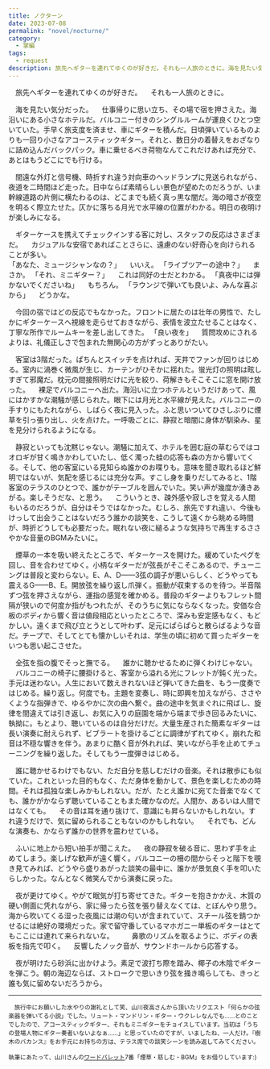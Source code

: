 ```yaml
---
title: ノクターン
date: 2023-07-08
permalink: "novel/nocturne/"
category:
  - 掌編
tags:
  - request
description: 旅先へギターを連れてゆくのが好きだ。それも一人旅のときに。海を見たい気分だった。仕事帰りに思い立ち、その場で宿を押さえた。海沿いにある小さなホテルだ。バルコニー付きのシングルルームが運良くひとつ空いていた。手早く旅支度を済ませ、車にギターを積んだ。日頃弾いているものよりも一回り小さなアコースティックギター。それと、数日分の着替えをおざなりに詰め込んだバックパック。車に乗せるべき荷物なんてこれだけあれば充分で、あとはもうどこにでも行ける。
---
```


　旅先へギターを連れてゆくのが好きだ。
　それも一人旅のときに。

　海を見たい気分だった。
　仕事帰りに思い立ち、その場で宿を押さえた。海沿いにある小さなホテルだ。バルコニー付きのシングルルームが運良くひとつ空いていた。手早く旅支度を済ませ、車にギターを積んだ。日頃弾いているものよりも一回り小さなアコースティックギター。それと、数日分の着替えをおざなりに詰め込んだバックパック。車に乗せるべき荷物なんてこれだけあれば充分で、あとはもうどこにでも行ける。

　間遠な外灯と信号機、時折すれ違う対向車のヘッドランプに見送られながら、夜道を二時間ほど走った。日中ならば素晴らしい景色が望めたのだろうが、いま幹線道路の片側に横たわるのは、どこまでも続く真っ黒な闇だ。海の暗さが夜空を明るく際立たせた。仄かに落ちる月光で水平線の位置がわかる。明日の夜明けが楽しみになる。

　ギターケースを携えてチェックインする客に対し、スタッフの反応はさまざまだ。
　カジュアルな安宿であればことさらに、遠慮のない好奇心を向けられることが多い。<br>
「あなた、ミュージシャンなの？」
　いいえ。
「ライブツアーの途中？」
　まさか。
「それ、ミニギター？」
　これは同好の士だとわかる。
「真夜中には弾かないでくださいね」
　もちろん。
「ラウンジで弾いても良いよ、みんな喜ぶから」
　どうかな。

　今回の宿ではどの反応でもなかった。フロントに居たのは壮年の男性で、たしかにギターケースへ視線を走らせておきながら、表情を波立たせることはなく、丁寧な所作でルームキーを差し出してきた。
「良い夜を」
　質問攻めにされるよりは、礼儀正しさで包まれた無関心の方がずっとありがたい。

　客室は3階だった。ぱちんとスイッチを点ければ、天井でファンが回りはじめる。室内に渦巻く微風が生じ、カーテンがひそかに揺れた。蛍光灯の照明は眩しすぎて邪魔だ。枕元の間接照明だけに光を絞り、荷解きもそこそこに窓を開け放った。
　裸足でバルコニーへ出た。海沿いに立つホテルというだけあって、風にはかすかな潮騒が感じられた。眼下には月光と水平線が見えた。バルコニーの手すりにもたれながら、しばらく夜に見入った。ふと思いついてひさしぶりに煙草を引っ張り出し、火を点けた。一呼吸ごとに、静寂と暗闇に身体が馴染み、星を見分けられるようになる。

　静寂といっても沈黙じゃない。潮騒に加えて、ホテルを囲む庭の草むらではコオロギが甘く鳴きかわしていたし、低く濁った蛙の応答も森の方から響いてくる。そして、他の客室にいる見知らぬ誰かのお喋りも。意味を聞き取れるほど鮮明ではないが、気配を感じるには充分な声。すこし身を乗りだしてみると、1階客室のテラスのひとつで、誰かがテーブルを囲んでいた。笑い声が幾度か湧きあがる。楽しそうだな、と思う。
　こういうとき、疎外感や寂しさを覚える人間もいるのだろうが、自分はそうではなかった。むしろ、旅先ですれ違い、今後もけっして出会うことはないだろう誰かの談笑を、こうして遠くから眺める時間が、時折どうしても必要だった。眠れない夜に縋るような気持ちで再生するささやかな音量のBGMみたいに。

　煙草の一本を吸い終えたところで、ギターケースを開けた。緩めていたペグを回し、音を合わせてゆく。小柄なギターだが弦長がそこそこあるので、チューニングは普段と変わらない。E、A、D——3弦の調子が悪いらしく、どうやっても震えるG——B、E。開放弦を繰り返し爪弾く。振動が収束するのを待つ。半音階ずつ弦を押さえながら、運指の感覚を確かめる。普段のギターよりもフレット間隔が狭いので何度か指がもつれたが、そのうちに気にならなくなった。安価な合板のボディから響く音は値段相応といったところで、深みも安定感もなく、もどかしい。遠くまで飛び立とうとして叶わず、足元にぱらぱらと散らばるような音だ。チープで、そしてとても懐かしいそれは、学生の頃に初めて買ったギターをいつも思い起こさせた。

　全弦を指の腹でそっと撫でる。
　誰かに聴かせるために弾くわけじゃない。
　バルコニーの椅子に腰掛けると、客室から溢れる光にフレットが鈍く光った。手元は迷わない。人生において数えきれないほど弾いてきた曲を、もう一度奏ではじめる。繰り返し。何度でも。主題を変奏し、時に即興を加えながら、ささやくような指弾きで、ゆるやかに次の曲へ繋ぐ。曲の途中を気まぐれに飛ばし、旋律を間違えては引き返し、お気に入りの庭園を端から端まで歩き回るみたいに、執拗に。もとより、聴いているのは自分だけだ。大量生産された簡素なギターは長い演奏に耐えられず、ビブラートを掛けるごとに調律がずれてゆく。崩れた和音は不穏な響きを伴う。あまりに酷く音が外れれば、笑いながら手を止めてチューニングを繰り返した。そしてもう一度弾きはじめる。

　誰に聴かせるわけでもない、ただ自分を慈しむだけの音楽。それは散歩にも似ていた。これといった目的もなく、ただ身体を動かして、景色を楽しむための時間。それは孤独な楽しみかもしれない。だが、たとえ誰かに宛てた音楽でなくても、誰かがかならず聴いていることもまた確かなのだ。人間か、あるいは人間ではなくても。
　その音は耳を通り抜けて、意識にも昇らないかもしれない。すれ違うだけで、気に留められることもないのかもしれない。
　それでも、どんな演奏も、かならず誰かの世界を震わせている。

　ふいに地上から短い拍手が聞こえた。
　夜の静寂を破る音に、思わず手を止めてしまう。楽しげな歓声が遠く響く。バルコニーの柵の間からそっと階下を覗き見てみれば、どうやら盛りあがった談笑の最中に、誰かが景気良く手を叩いたらしかった。なんとなく微笑んでから演奏に戻った。

　夜が更けてゆく。やがて眠気が打ち寄せてきた。ギターを抱きかかえ、木質の硬い側面に凭れながら、家に帰ったら弦を張り替えなくては、とぼんやり思う。海から吹いてくる湿った夜風には潮の匂いが含まれていて、スチール弦を錆つかせるには絶好の環境だった。家で留守番しているマホガニー単板のギターはとてもここには連れて来られないな。
　
　鼻歌のリズムを取るように、ボディの表板を指先で叩く。
　反響したノック音が、サウンドホールから応答する。

　夜が明けたら砂浜に出かけよう。素足で波打ち際を踏み、椰子の木陰でギターを弾こう。朝の海辺ならば、ストロークで思いきり弦を掻き鳴らしても、きっと誰も気に留めないだろうから。

<hr>

<small>
　旅行中にお願いした水やりの謝礼として笑、山川夜高さんから頂いたリクエスト「何らかの弦楽器を弾いてる小説」でした。リュート・マンドリン・ギター・ウクレレなんでも……とのことでしたので、アコースティックギター、それもミニギターをチョイスしています。当初は「うちの登場人物にギター奏者いないよなぁ……」と思っていたのですが、いましたね、一人だけ。『樹木のバカンス』をお手元にお持ちの方は、テラス席での談笑シーンを読み返してみてください。

執筆にあたって、山川さんの<a href="https://twitter.com/mtn_river/status/1664788595214028800" target="_blank" rel="noopenner noreferrer">ワードパレット</a>7番「煙草・慈しむ・BGM」をお借りしています:)
</small>